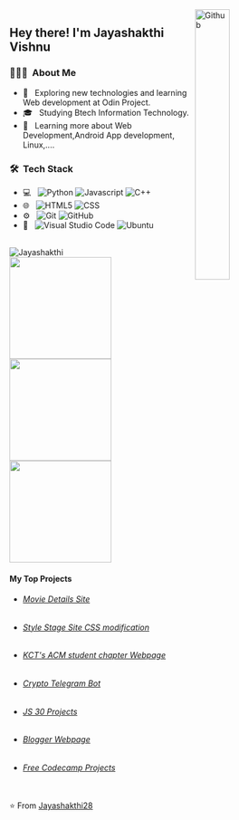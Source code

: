 <img width="35%" align="right" alt="Github" border-radius="0.5rem" src="https://cdn.dribbble.com/users/1162077/screenshots/5403918/focus-animation.gif" /> 
<h2> Hey there! I'm Jayashakthi Vishnu</h2>

<h3> 👨🏻‍💻 &nbsp;About Me </h3>

- 🤔 &nbsp; Exploring new technologies and learning Web development at Odin Project.
- 🎓 &nbsp; Studying Btech Information Technology.
- 🌱 &nbsp; Learning more about Web Development,Android App development, Linux,....

<h3> 🛠 &nbsp;Tech Stack</h3>

- 💻 &nbsp;
  ![Python](https://img.shields.io/badge/Python-3776AB?style=for-the-badge&logo=python&logoColor=white)
  ![Javascript](https://img.shields.io/badge/JavaScript-F7DF1E?style=for-the-badge&logo=javascript&logoColor=black)
  ![C++](https://img.shields.io/badge/C%2B%2B-00599C?style=for-the-badge&logo=c%2B%2B&logoColor=white)
- 🌐 &nbsp;
  ![HTML5](https://img.shields.io/badge/HTML5-E34F26?style=for-the-badge&logo=html5&logoColor=white)
  ![CSS](https://img.shields.io/badge/CSS-239120?&style=for-the-badge&logo=css3&logoColor=white)
- ⚙️ &nbsp;
  ![Git](https://img.shields.io/badge/Git-F05032?style=for-the-badge&logo=git&logoColor=white)
  ![GitHub](https://img.shields.io/badge/GitHub-6666FF?style=for-the-badge&logo=github&logoColor=white)
- 🔧 &nbsp;
  ![Visual Studio Code](https://img.shields.io/badge/Visual_Studio_Code-0078D4?style=for-the-badge&logo=visual%20studio%20code&logoColor=white)
  ![Ubuntu](https://img.shields.io/badge/Ubuntu-E95420?style=for-the-badge&logo=ubuntu&logoColor=white)

<br/>
<img src="https://komarev.com/ghpvc/?username=Jayashakthi28" alt="Jayashakthi" />
 <br/>
<a href="https://github.com/Jayashakthi28">
  <img src="https://github-readme-streak-stats.herokuapp.com/?user=Jayashakthi28&theme=radical&layout=compact" height="180em"/>
  <img height="180em" src="https://github-readme-stats.vercel.app/api/top-langs/?username=Jayashakthi28&theme=radical&layout=compact" />
  <img height="180em" src="https://github-readme-stats.vercel.app/api?username=Jayashakthi28&theme=radical&show_icons=true" />
</a>
<br/>
<h4>My Top Projects</h4>
<ul>
  <li><h6><a href="https://jsv-movie-db.netlify.app/">Movie Details Site</a></h6></li>
  <li><h6><a href="https://stylestage.dev/styles/dark-purple/">Style Stage Site CSS modification</a></h6></li>
  <li><h6><a href="https://github.com/Jayashakthi28/kct_acm_webpage">KCT's ACM student chapter Webpage</a></h6></li>
  <li><h6><a href="https://t.me/cypto_jsv_bot">Crypto Telegram Bot</a></h6></li>
  <li><h6><a href="https://js-30-jsv.netlify.app/">JS 30 Projects</a></h6></li>
  <li><h6><a href="https://github.com/Jayashakthi28/first_model_web">Blogger Webpage</a></h6></li>
  <li><h6><a href="https://github.com/Jayashakthi28/freecodecamp">Free Codecamp Projects</a></h6></li>
 </ul>
<br>
⭐️ From <a href="https://github.com/Jayashakthi28">Jayashakthi28</a>
